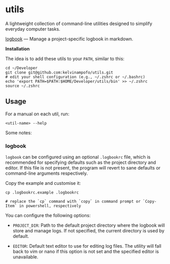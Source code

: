# utils

A lightweight collection of command-line utilities designed to simplify everyday computer tasks.

[logbook](bin/logbook) — Manage a project-specific logbook in markdown.

**Installation**

The idea is to add these utils to your `PATH`, similar to this:

```
cd ~/Developer
git clone git@github.com:kelvinampofo/utils.git
# edit your shell configuration (e.g., ~/.zshrc or ~/.bashrc)
echo 'export PATH=$PATH:$HOME/Developer/utils/bin' >> ~/.zshrc
source ~/.zshrc
```

## Usage

For a manual on each util, run:

```
<util-name> --help
```

Some notes:

### logbook

`logbook` can be configured using an optional `.logbookrc` file, which is recommended for specifying defaults such as the project directory and editor. If this file is not present, the program will revert to sane defaults or command-line arguments respectively.

Copy the example and customise it:

```
cp .logbookrc.example .logbookrc

# replace the `cp` command with `copy` in command prompt or `Copy-Item` in powershell, respectively
```

You can configure the following options:

- `PROJECT_DIR`:
  Path to the default project directory where the logbook will store and manage logs. If not specified, the current directory is used by default.

- `EDITOR`:
  Default text editor to use for editing log files. The utility will fall back to vim or nano if this option is not set and the specified editor is unavailable.
